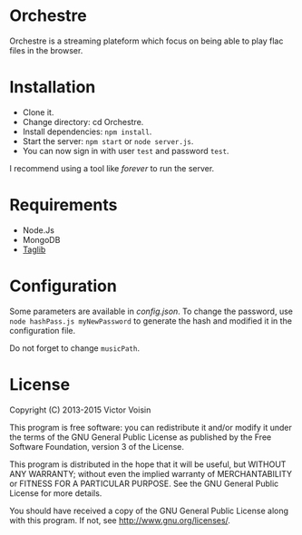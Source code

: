 Orchestre
=========

Orchestre is a streaming plateform which focus on being able to play flac files in the browser.

# Installation


* Clone it.
* Change directory: cd Orchestre.
* Install dependencies: `npm install`.
* Start the server: `npm start` or `node server.js`.
* You can now sign in with user `test` and password `test`.

I recommend using a tool like *forever* to run the server.

# Requirements


* Node.Js
* MongoDB
* [Taglib](https://github.com/taglib/taglib.git)

# Configuration


Some parameters are available in *config.json*. To change the password, use `node hashPass.js myNewPassword` to generate the hash and modified it in the configuration file.

Do not forget to change `musicPath`.

# License

Copyright (C) 2013-2015 Victor Voisin

This program is free software: you can redistribute it and/or modify it under the terms of the GNU General Public License as published by the Free Software Foundation, version 3 of the License.

This program is distributed in the hope that it will be useful, but WITHOUT ANY WARRANTY; without even the implied warranty of MERCHANTABILITY or FITNESS FOR A PARTICULAR PURPOSE. See the GNU General Public License for more details.

You should have received a copy of the GNU General Public License along with this program. If not, see <http://www.gnu.org/licenses/>.
